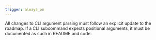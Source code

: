 ```yaml
---
trigger: always_on
---
```


All changes to CLI argument parsing must follow an explicit update to the roadmap. If a CLI subcommand expects positional arguments, it must be documented as such in README and code.
